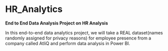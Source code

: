# HR_Analytics
**End to End Data Analysis Project on HR Analysis**

In this end-to-end data analytics project, we will take a REAL dataset(names randomly assigned for privacy reasons) for employee presence from a company called AtliQ and perform data analysis in Power BI.
